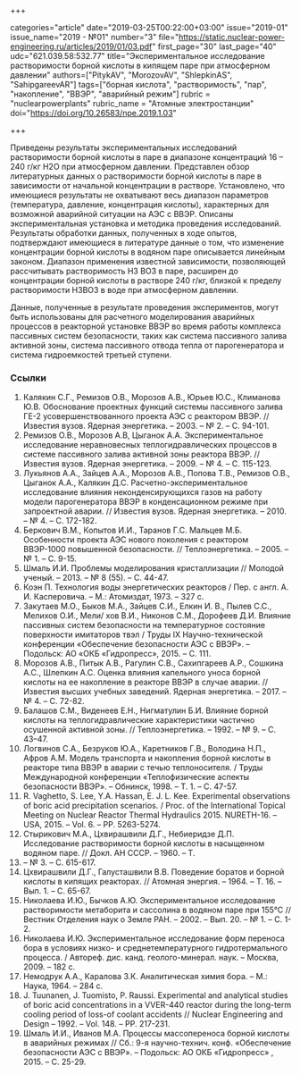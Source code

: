 +++

categories="article"
date="2019-03-25T00:22:00+03:00"
issue="2019-01"
issue_name="2019 - №01"
number="3"
file="https://static.nuclear-power-engineering.ru/articles/2019/01/03.pdf"
first_page="30"
last_page="40"
udc="621.039.58:532.77"
title="Экспериментальное исследование растворимости борной кислоты в кипящем паре при атмосферном давлении"
authors=["PitykAV", "MorozovAV", "ShlepkinAS", "SahipgareevAR"]
tags=["борная кислота", "растворимость", "пар", "накопление", "ВВЭР", "аварийный режим"]
rubric = "nuclearpowerplants"
rubric_name = "Aтомные электростанции"
doi="https://doi.org/10.26583/npe.2019.1.03"

+++

Приведены результаты экспериментальных исследований растворимости борной кислоты в паре в диапазоне концентраций 16 – 240 г/кг H2O при атмосферном давлении. Представлен обзор литературных данных о растворимости борной кислоты в паре в зависимости от начальной концентрации в растворе. Установлено, что имеющиеся результаты не охватывают весь диапазон параметров (температура, давление, концентрация кислоты), характерных для возможной аварийной ситуации на АЭС с ВВЭР. Описаны экспериментальная установка и методика проведения исследований. Результаты обработки данных, полученных в ходе опытов, подтверждают имеющиеся в литературе данные о том, что изменение концентрации борной кислоты в водяном паре описывается линейным законом. Диапазон применения известной зависимости, позволяющей рассчитывать растворимость H3 BO3 в паре, расширен до концентрации борной кислоты в растворе 240 г/кг, близкой к пределу растворимости H3BO3 в воде при атмосферном давлении.

Данные, полученные в результате проведения экспериментов, могут быть использованы для расчетного моделирования аварийных процессов в реакторной установке ВВЭР во время работы комплекса пассивных систем безопасности, таких как система пассивного залива активной зоны, система пассивного отвода тепла от парогенератора и система гидроемкостей третьей ступени.

### Ссылки

1. Калякин С.Г., Ремизов О.В., Морозов А.В., Юрьев Ю.С., Климанова Ю.В. Обоснование проектных функций системы пассивного залива ГЕ-2 усовершенствованного проекта АЭС с реактором ВВЭР. // Известия вузов. Ядерная энергетика. – 2003. – № 2. – С. 94-101.
2. Ремизов О.В., Морозов А.В, Цыганок А.А. Экспериментальное исследование неравновесных теплогидравлических процессов в системе пассивного залива активной зоны реактора ВВЭР. // Известия вузов. Ядерная энергетика. – 2009. – № 4. – С. 115-123.
3. Лукьянов А.А., Зайцев А.А., Морозов А.В., Попова Т.В., Ремизов О.В., Цыганок А.А., Калякин Д.С. Расчетно-экспериментальное исследование влияния неконденсирующихся газов на работу модели парогенератора ВВЭР в конденсационном режиме при запроектной аварии. // Известия вузов. Ядерная энергетика. – 2010. – № 4. – С. 172-182.
4. Беркович В.М., Копытов И.И., Таранов Г.С. Мальцев М.Б. Особенности проекта АЭС нового поколения с реактором ВВЭР-1000 повышенной безопасности. // Теплоэнергетика. – 2005. – № 1. – С. 9-15.
5. Шмаль И.И. Проблемы моделирования кристаллизации // Молодой ученый. – 2013. – № 8 (55). – С. 44-47.
6. Коэн П. Технология воды энергетических реакторов / Пер. с англ. А. И. Касперовича. – М.: Атомиздат, 1973. – 327 с.
7. Закутаев М.О., Быков М.А., Зайцев С.И., Елкин И. В., Пылев С.С., Мелихов О.И., Мели/ хов В.И., Никонов С.М., Дорофеев Д.И. Влияние пассивных систем безопасности на температурное состояние поверхности имитаторов твэл / Труды IX Научно-технической конференции «Обеспечение безопасности АЭС с ВВЭР». – Подольск: АО «ОКБ «Гидропресс», 2015. – С. 111.
8. Морозов А.В., Питык А.В., Рагулин С.В., Сахипгареев А.Р., Сошкина А.С., Шлепкин А.С. Оценка влияния капельного уноса борной кислоты на ее накопление в реакторе ВВЭР в случае аварии. // Известия высших учебных заведений. Ядерная энергетика. – 2017. – № 4. – С. 72-82.
9. Балашов С.М., Виденеев Е.Н., Нигматулин Б.И. Влияние борной кислоты на теплогидравлические характеристики частично осушенной активной зоны. // Теплоэнергетика. – 1992. – № 9. – С. 43–47.
10. Логвинов С.А., Безруков Ю.А., Каретников Г.В., Володина Н.П., Афров А.М. Модель транспорта и накопления борной кислоты в реакторе типа ВВЭР в аварии с течью теплоносителя. / Труды Международной конференции «Теплофизические аспекты безопасности ВВЭР». – Обнинск, 1998. – Т. 1. – С. 47-57.
11. R. Vaghetto, S. Lee, Y.A. Hassan, E. J. L. Kee. Experimental observations of boric acid precipitation scenarios. / Proc. of the International Topical Meeting on Nuclear Reactor Thermal Hydraulics 2015. NURETH-16. – USA, 2015. – Vol. 6. – PP. 5263-5274.
12. Стырикович М.А., Цхвирашвили Д.Г., Небиеридзе Д.П. Исследование растворимости борной кислоты в насыщенном водяном паре. // Докл. АН СССР. – 1960. – Т.
134. – № 3. – С. 615-617.
13. Цхвирашвили Д.Г., Галусташвили В.В. Поведение боратов и борной кислоты в кипящих реакторах. // Атомная энергия. – 1964. – Т. 16. – Вып. 1. – С. 65-67.
14. Николаева И.Ю., Бычков А.Ю. Экспериментальное исследование растворимости метаборита и сассолина в водяном паре при 155°С // Вестник Отделения наук о Земле РАН. – 2002. – Вып. 20. – № 1. – С. 1-2.
15. Николаева И.Ю. Экспериментальное исследование форм переноса бора в условиях низко- и среднетемпературного гидротермального процесса. / Автореф. дис. канд. геолого-минерал. наук. – Москва, 2009. – 182 c.
16. Немодрук А.А., Каралова З.К. Аналитическая химия бора. – М.: Наука, 1964. – 284 c.
17. J. Tuunanen, J. Tuomisto, P. Raussi. Experimental and analytical studies of boric acid concentrations in a VVER-440 reactor during the long-term cooling period of loss-of coolant accidents // Nuclear Engineering and Design – 1992. – Vol. 148. – PP. 217-231.
18. Шмаль И.И., Иванов М.А. Процессы массопереноса борной кислоты в аварийных режимах // Сб.: 9-я научно-технич. конф. «Обеспечение безопасности АЭС с ВВЭР». – Подольск: АО ОКБ «Гидропресс» , 2015. – C. 25-29.
